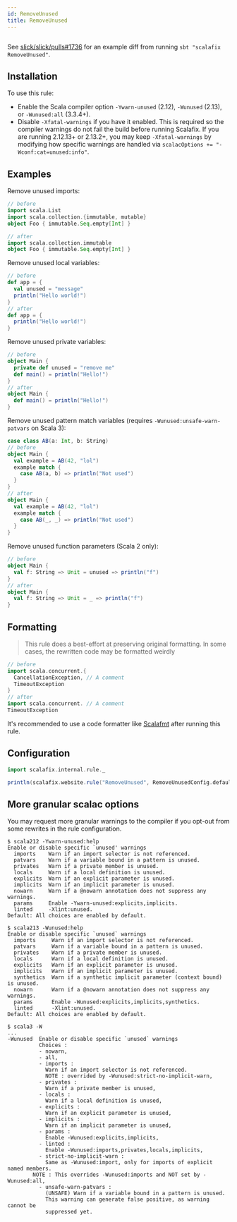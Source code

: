 ```yaml
---
id: RemoveUnused
title: RemoveUnused
---
```


```scala mdoc:rule:RemoveUnused

```

See [slick/slick/pulls#1736](https://github.com/slick/slick/pull/1736) for an
example diff from running `sbt "scalafix RemoveUnused"`.

## Installation

To use this rule:

- Enable the Scala compiler option `-Ywarn-unused` (2.12), `-Wunused` (2.13),
  or `-Wunused:all` (3.3.4+).
- Disable `-Xfatal-warnings` if you have it enabled. This is required so the
  compiler warnings do not fail the build before running Scalafix. If you are
  running 2.12.13+ or 2.13.2+, you may keep `-Xfatal-warnings` by modifying how
  specific warnings are handled via `scalacOptions += "-Wconf:cat=unused:info"`.

## Examples

Remove unused imports:

```scala
// before
import scala.List
import scala.collection.{immutable, mutable}
object Foo { immutable.Seq.empty[Int] }

// after
import scala.collection.immutable
object Foo { immutable.Seq.empty[Int] }
```

Remove unused local variables:

```scala
// before
def app = {
  val unused = "message"
  println("Hello world!")
}
// after
def app = {
  println("Hello world!")
}
```

Remove unused private variables:

```scala
// before
object Main {
  private def unused = "remove me"
  def main() = println("Hello!")
}
// after
object Main {
  def main() = println("Hello!")
}
```

Remove unused pattern match variables (requires `-Wunused:unsafe-warn-patvars` on Scala 3):

```scala
case class AB(a: Int, b: String)
// before
object Main {
  val example = AB(42, "lol")
  example match {
    case AB(a, b) => println("Not used")
  }
}
// after
object Main {
  val example = AB(42, "lol")
  example match {
    case AB(_, _) => println("Not used")
  }
}
```

Remove unused function parameters (Scala 2 only):

```scala
// before
object Main {
  val f: String => Unit = unused => println("f")
}
// after
object Main {
  val f: String => Unit = _ => println("f")
}
```

## Formatting

> This rule does a best-effort at preserving original formatting. In some cases,
> the rewritten code may be formatted weirdly

```scala
// before
import scala.concurrent.{
  CancellationException, // A comment
  TimeoutException
}
// after
import scala.concurrent. // A comment
TimeoutException
```

It's recommended to use a code formatter like
[Scalafmt](https://scalameta.org/scalafmt/) after running this rule.

## Configuration

```scala mdoc:passthrough
import scalafix.internal.rule._
```

```scala mdoc:passthrough
println(scalafix.website.rule("RemoveUnused", RemoveUnusedConfig.default))
```

## More granular scalac options

You may request more granular warnings to the compiler if you opt-out
from some rewrites in the rule configuration.

```
$ scala212 -Ywarn-unused:help
Enable or disable specific `unused' warnings
  imports    Warn if an import selector is not referenced.
  patvars    Warn if a variable bound in a pattern is unused.
  privates   Warn if a private member is unused.
  locals     Warn if a local definition is unused.
  explicits  Warn if an explicit parameter is unused.
  implicits  Warn if an implicit parameter is unused.
  nowarn     Warn if a @nowarn annotation does not suppress any warnings.
  params     Enable -Ywarn-unused:explicits,implicits.
  linted     -Xlint:unused.
Default: All choices are enabled by default.
```

```
$ scala213 -Wunused:help
Enable or disable specific `unused` warnings
  imports     Warn if an import selector is not referenced.
  patvars     Warn if a variable bound in a pattern is unused.
  privates    Warn if a private member is unused.
  locals      Warn if a local definition is unused.
  explicits   Warn if an explicit parameter is unused.
  implicits   Warn if an implicit parameter is unused.
  synthetics  Warn if a synthetic implicit parameter (context bound) is unused.
  nowarn      Warn if a @nowarn annotation does not suppress any warnings.
  params      Enable -Wunused:explicits,implicits,synthetics.
  linted      -Xlint:unused.
Default: All choices are enabled by default.
```

```
$ scala3 -W
...
-Wunused  Enable or disable specific `unused` warnings
          Choices :
          - nowarn,
          - all,
          - imports :
            Warn if an import selector is not referenced.
            NOTE : overrided by -Wunused:strict-no-implicit-warn,
          - privates :
            Warn if a private member is unused,
          - locals :
            Warn if a local definition is unused,
          - explicits :
            Warn if an explicit parameter is unused,
          - implicits :
            Warn if an implicit parameter is unused,
          - params :
            Enable -Wunused:explicits,implicits,
          - linted :
            Enable -Wunused:imports,privates,locals,implicits,
          - strict-no-implicit-warn :
            Same as -Wunused:import, only for imports of explicit named members.
        NOTE : This overrides -Wunused:imports and NOT set by -Wunused:all,
          - unsafe-warn-patvars :
            (UNSAFE) Warn if a variable bound in a pattern is unused.
            This warning can generate false positive, as warning cannot be
            suppressed yet.
```
